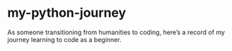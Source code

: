 # my-python-journey
As someone transitioning from humanities to coding, here’s a record of my journey learning to code as a beginner.
